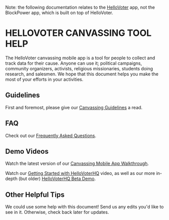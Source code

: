 Note: the following documentation relates to the [HelloVoter](https://github.com/OurVoiceUSA/HelloVoter) app, not the BlockPower app, which is built on top of HelloVoter.

# HELLOVOTER CANVASSING TOOL HELP

The HelloVoter canvassing mobile app is a tool for people to collect and track data for their cause. Anyone can use it; political campaigns, community organizers, activists, religious missionaries, students doing research, and salesmen. We hope that this document helps you make the most of your efforts in your activities.

## Guidelines

First and foremost, please give our [Canvassing Guidelines](Canvassing-Guidelines.md) a read.

## FAQ

Check out our [Frequently Asked Questions](Canvassing-FAQ.md).

## Demo Videos

Watch the latest version of our [Canvassing Mobile App Walkthrough](https://www.youtube.com/watch?v=seMrSoTrCJ0).

Watch our [Getting Started with HelloVoterHQ](https://www.youtube.com/watch?v=ZWLllN5SvhI) video, as well as our more in-depth (but older) [HelloVoterHQ Beta Demo](https://www.youtube.com/watch?v=ah3HnFT197s).

## Other Helpful Tips

We could use some help with this document! Send us any edits you'd like to see in it. Otherwise, check back later for updates.
